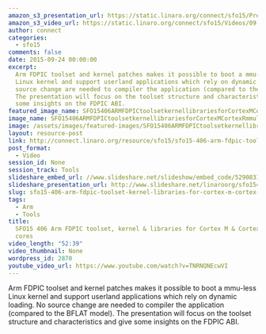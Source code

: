 ```yaml
---
amazon_s3_presentation_url: https://static.linaro.org/connect/sfo15/Presentations/09-24-Thursday/SFO15-406-%20ARM%20FDPIC%20Toolchains.pdf
amazon_s3_video_url: https://static.linaro.org/connect/sfo15/Videos/09-24-Thursday/SFO15-406%20ARM%20FDPIC%20toolset%2C%20kernel%20%26%20libraries%20for%20Cortex-M%20%26%20Cortex-R%20mmuless%20cores%20-%20Copy.mp4
author: connect
categories:
  - sfo15
comments: false
date: 2015-09-24 00:00:00
excerpt:
  Arm FDPIC toolset and kernel patches makes it possible to boot a mmu-less
  Linux kernel and support userland applications which rely on dynamic loading. No
  source change are needed to compiler the application (compared to the BFLAT model).
  The presentation will focus on the toolset structure and characteristics and give
  some insights on the FDPIC ABI.
featured_image_name: SFO15406ARMFDPICtoolsetkernellibrariesforCortexMCortexRmmulesscores.jpg
image_name: SFO15406ARMFDPICtoolsetkernellibrariesforCortexMCortexRmmulesscores.jpg
image: /assets/images/featured-images/SFO15406ARMFDPICtoolsetkernellibrariesforCortexMCortexRmmulesscores.jpg
layout: resource-post
link: http://connect.linaro.org/resource/sfo15/sfo15-406-arm-fdpic-toolset-kernel-libraries-for-cortex-m-cortex-r-mmuless-cores/
post_format:
  - Video
session_id: None
session_track: Tools
slideshare_embed_url: //www.slideshare.net/slideshow/embed_code/52908317
slideshare_presentation_url: http://www.slideshare.net/linaroorg/sfo15406-arm-fdpic-toolset-kernel-libraries-for-cortexm-cortexr-mmuless-cores
slug: sfo15-406-arm-fdpic-toolset-kernel-libraries-for-cortex-m-cortex-r-mmuless-cores
tags:
  - Arm
  - Tools
title:
  SFO15 406 Arm FDPIC toolset, kernel & libraries for Cortex M & Cortex R mmuless
  cores
video_length: "52:39"
video_thumbnail: None
wordpress_id: 2870
youtube_video_url: https://www.youtube.com/watch?v=TNRNQNEcwVI
---
```


Arm FDPIC toolset and kernel patches makes it possible to boot a mmu-less Linux kernel and support userland applications which rely on dynamic loading. No source change are needed to compiler the application (compared to the BFLAT model). The presentation will focus on the toolset structure and characteristics and give some insights on the FDPIC ABI.
